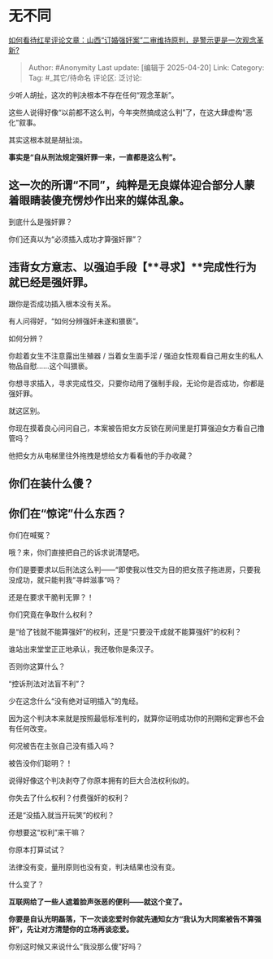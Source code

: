 # 无不同
[如何看待红星评论文章：山西“订婚强奸案”二审维持原判，是警示更是一次观念革新?](https://www.zhihu.com/question/1896257333656526906/answer/1897009903429731880)

> Author: #Anonymity
> Last update: [编辑于 2025-04-20]
> Link:
> Category: 
> Tag: #_其它/待命名 
> 评论区:
> 泛讨论:

少听人胡扯，这次的判决根本不存在任何“观念革新”。

这些人说得好像“以前都不这么判，今年突然搞成这么判”了，在这大肆虚构“恶化”叙事。

其实这根本就是胡扯淡。

**事实是“自从刑法规定强奸罪一来，一直都是这么判”。**

## **这一次的所谓“不同”，纯粹是无良媒体迎合部分人蒙着眼睛装傻充愣炒作出来的媒体乱象。**

到底什么是强奸罪？

你们还真以为“必须插入成功才算强奸罪”？

## 违背女方意志、以强迫手段【**寻求】**完成性行为就已经是强奸罪。

跟你是否成功插入根本没有关系。

有人问得好，“如何分辨强奸未遂和猥亵”。

如何分辨？

你趁着女生不注意露出生殖器 / 当着女生面手淫 / 强迫女性观看自己用女生的私人物品自慰……这个叫猥亵。

你想寻求插入，寻求完成性交，只要你动用了强制手段，无论你是否成功，你都是强奸罪。

就这区别。

你现在摸着良心问问自己，本案被告把女方反锁在房间里是打算强迫女方看自己撸管吗？

他把女方从电梯里往外拖拽是想给女方看看他的手办收藏？

## 你们在装什么傻？

## 你们在“惊诧”什么东西？

你们在喊冤？

哦？来，你们直接把自己的诉求说清楚吧。

你们是要要求以后刑法这么判——“即使我以性交为目的把女孩子拖进房，只要我没成功，就只能判我“寻衅滋事“吗？

还是在要求干脆判无罪？！

  

你们究竟在争取什么权利？

是“给了钱就不能算强奸”的权利，还是“只要没干成就不能算强奸”的权利？

谁站出来堂堂正正地承认，我还敬你是条汉子。

否则你这算什么？

“控诉刑法对法盲不利”？

少在这念什么“没有绝对证明插入”的鬼经。

因为这个判决本来就是按照最低标准判的，就算你证明成功你的刑期和定罪也不会有任何改变。

何况被告在主张自己没有插入吗？

被告没你们聪明？！

说得好像这个判决剥夺了你原本拥有的巨大合法权利似的。

你失去了什么权利？付费强奸的权利？

还是“没插入就当开玩笑”的权利？

你想要这“权利”来干嘛？

你原本打算试试？

  

法律没有变，量刑原则也没有变，判决结果也没有变。

什么变了？

**互联网给了一些人遮着脸声张恶的便利——就这个变了。**

**你要是自认光明磊落，下一次谈恋爱时你就先通知女方“我认为大同案被告不算强奸”，先让对方清楚你的立场再谈恋爱。**

你别这时候又来说什么“我没那么傻”好吗？
